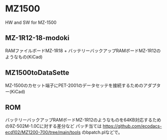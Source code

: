 # MZ1500
 HW and SW for MZ-1500

## MZ-1R12-18-modoki
 RAMファイルボードMZ-1R18 + バッテリーバックアップRAMボードMZ-1R12のようなもの(KiCad)

## MZ1500toDataSette
 MZ-1500のカセット端子にPET-2001のデータセッテを接続するためのアダプター(KiCad)

## ROM
 バッテリーバックアップRAMボードMZ-1R12のようなものを64KB対応するための9Z-502M-1.0Cに対する差分など
 パッチ当ては
 https://github.com/ecodacs-ecd102/MZ1200-700/tree/main/tools
 のbpatch.plなどで。
